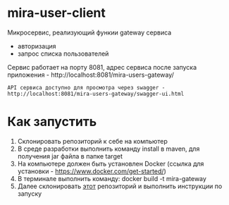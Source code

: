 # mira-user-client
Микросервис, реализующий функии gateway сервиса
 - авторизация
 - запрос списка пользователей

Сервис работает на порту 8081, адрес сервиса после запуска приложения - http://localhost:8081/mira-users-gateway/
```
API сервиса доступно для просмотра через swagger - http://localhost:8081/mira-users-gateway/swagger-ui.html
```

# Как запустить
1. Склонировать репозиторий к себе на компьютер
2. В среде разработки выполнить команду install в maven, для получения jar файла в папке target
3. На компьютере должен быть установлен Docker (ссылка для установки - https://www.docker.com/get-started/) 
4. В терминале выполнить команду: docker build -t mira-gateway
5. Далее склонировать [этот](https://github.com/alexey-polyashov/mira-users-server) репозиторий и выполнить инструкции по запуску
